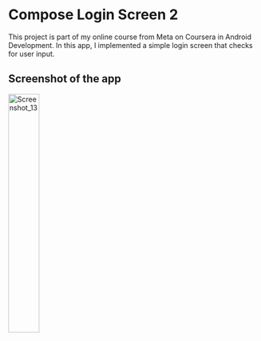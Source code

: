 # Compose Login Screen 2
This project is part of my online course from Meta on Coursera in Android Development. In this app, I implemented a simple login screen that checks for user input.
## Screenshot of the app
<img width=35% alt="Screenshot_13" src="https://user-images.githubusercontent.com/92806557/232150522-22221d95-77c8-473e-af50-a9b3bc0a9f40.png">
